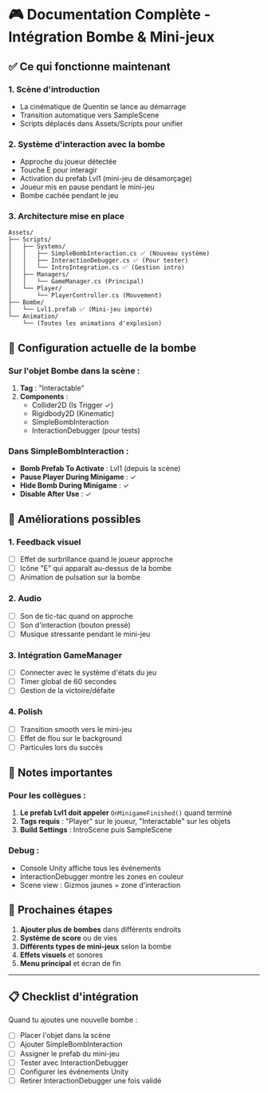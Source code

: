 # 🎮 Documentation Complète - Intégration Bombe & Mini-jeux

## ✅ Ce qui fonctionne maintenant

### 1. **Scène d'introduction**
- La cinématique de Quentin se lance au démarrage
- Transition automatique vers SampleScene
- Scripts déplacés dans Assets/Scripts pour unifier

### 2. **Système d'interaction avec la bombe**
- Approche du joueur détectée
- Touche E pour interagir
- Activation du prefab Lvl1 (mini-jeu de désamorçage)
- Joueur mis en pause pendant le mini-jeu
- Bombe cachée pendant le jeu

### 3. **Architecture mise en place**
```
Assets/
├── Scripts/
│   ├── Systems/
│   │   ├── SimpleBombInteraction.cs ✅ (Nouveau système)
│   │   ├── InteractionDebugger.cs ✅ (Pour tester)
│   │   └── IntroIntegration.cs ✅ (Gestion intro)
│   ├── Managers/
│   │   └── GameManager.cs (Principal)
│   └── Player/
│       └── PlayerController.cs (Mouvement)
├── Bombe/
│   └── Lvl1.prefab ✅ (Mini-jeu importé)
└── Animation/
    └── (Toutes les animations d'explosion)
```

## 🎯 Configuration actuelle de la bombe

### Sur l'objet Bombe dans la scène :
1. **Tag** : "Interactable"
2. **Components** :
   - Collider2D (Is Trigger ✓)
   - Rigidbody2D (Kinematic)
   - SimpleBombInteraction
   - InteractionDebugger (pour tests)

### Dans SimpleBombInteraction :
- **Bomb Prefab To Activate** : Lvl1 (depuis la scène)
- **Pause Player During Minigame** : ✓
- **Hide Bomb During Minigame** : ✓
- **Disable After Use** : ✓

## 🔧 Améliorations possibles

### 1. **Feedback visuel**
- [ ] Effet de surbrillance quand le joueur approche
- [ ] Icône "E" qui apparaît au-dessus de la bombe
- [ ] Animation de pulsation sur la bombe

### 2. **Audio**
- [ ] Son de tic-tac quand on approche
- [ ] Son d'interaction (bouton pressé)
- [ ] Musique stressante pendant le mini-jeu

### 3. **Intégration GameManager**
- [ ] Connecter avec le système d'états du jeu
- [ ] Timer global de 60 secondes
- [ ] Gestion de la victoire/défaite

### 4. **Polish**
- [ ] Transition smooth vers le mini-jeu
- [ ] Effet de flou sur le background
- [ ] Particules lors du succès

## 📝 Notes importantes

### Pour les collègues :
1. **Le prefab Lvl1 doit appeler** `OnMinigameFinished()` quand terminé
2. **Tags requis** : "Player" sur le joueur, "Interactable" sur les objets
3. **Build Settings** : IntroScene puis SampleScene

### Debug :
- Console Unity affiche tous les événements
- InteractionDebugger montre les zones en couleur
- Scene view : Gizmos jaunes = zone d'interaction

## 🚀 Prochaines étapes

1. **Ajouter plus de bombes** dans différents endroits
2. **Système de score** ou de vies
3. **Différents types de mini-jeux** selon la bombe
4. **Effets visuels** et sonores
5. **Menu principal** et écran de fin

---

## 📋 Checklist d'intégration

Quand tu ajoutes une nouvelle bombe :
- [ ] Placer l'objet dans la scène
- [ ] Ajouter SimpleBombInteraction
- [ ] Assigner le prefab du mini-jeu
- [ ] Tester avec InteractionDebugger
- [ ] Configurer les événements Unity
- [ ] Retirer InteractionDebugger une fois validé